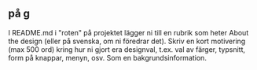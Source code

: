 ## på g
I README.md i "roten" på projektet lägger ni till en rubrik som heter About the design (eller på svenska, om ni föredrar det). Skriv en kort motivering (max 500 ord) kring hur ni gjort era designval, t.ex. val av färger, typsnitt, form på knappar, menyn, osv. Som en bakgrundsinformation.
